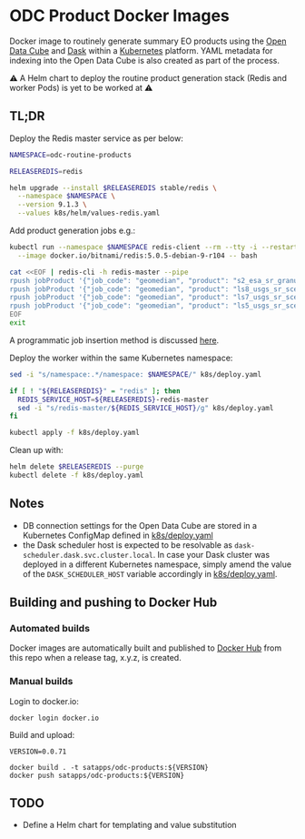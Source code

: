 # ODC Product Docker Images

Docker image to routinely generate summary EO products using the [Open Data Cube](https://www.opendatacube.org/) and [Dask](https://dask.org/) within a [Kubernetes](https://kubernetes.io/) platform. YAML metadata for indexing into the Open Data Cube is also created as part of the process.

:warning: A Helm chart to deploy the routine product generation stack (Redis and worker Pods) is yet to be worked at :warning:

## TL;DR

Deploy the Redis master service as per below:

```bash
NAMESPACE=odc-routine-products

RELEASEREDIS=redis

helm upgrade --install $RELEASEREDIS stable/redis \
  --namespace $NAMESPACE \
  --version 9.1.3 \
  --values k8s/helm/values-redis.yaml
```

Add product generation jobs e.g.:

```bash
kubectl run --namespace $NAMESPACE redis-client --rm --tty -i --restart='Never' \
  --image docker.io/bitnami/redis:5.0.5-debian-9-r104 -- bash

cat <<EOF | redis-cli -h redis-master --pipe
rpush jobProduct '{"job_code": "geomedian", "product": "s2_esa_sr_granule", "latitude_from": "-18.2316", "latitude_to": "-18.0516", "longitude_from": "178.2819", "longitude_to": "178.6019", "time_from": "2019-01-01", "time_to": "2019-12-31", "output_crs": "EPSG:3460"}'
rpush jobProduct '{"job_code": "geomedian", "product": "ls8_usgs_sr_scene", "latitude_from": "-18.2316", "latitude_to": "-18.0516", "longitude_from": "178.2819", "longitude_to": "178.6019", "time_from": "2017-01-01", "time_to": "2017-12-31", "output_crs": "EPSG:3460"}'
rpush jobProduct '{"job_code": "geomedian", "product": "ls7_usgs_sr_scene", "latitude_from": "-18.2316", "latitude_to": "-18.0516", "longitude_from": "178.2819", "longitude_to": "178.6019", "time_from": "2005-01-01", "time_to": "2005-12-31", "output_crs": "EPSG:3460"}'
rpush jobProduct '{"job_code": "geomedian", "product": "ls5_usgs_sr_scene", "latitude_from": "-18.2316", "latitude_to": "-18.0516", "longitude_from": "178.2819", "longitude_to": "178.6019", "time_from": "1991-01-01", "time_to": "1991-12-31", "output_crs": "EPSG:3460"}'
EOF
exit
```

A programmatic job insertion method is discussed [here](https://github.com/SatelliteApplicationsCatapult/ard-docker-images/tree/master/job-insert#using-kubernetes). 

Deploy the worker within the same Kubernetes namespace:

```bash
sed -i "s/namespace:.*/namespace: $NAMESPACE/" k8s/deploy.yaml

if [ ! "${RELEASEREDIS}" = "redis" ]; then
  REDIS_SERVICE_HOST=${RELEASEREDIS}-redis-master
  sed -i "s/redis-master/${REDIS_SERVICE_HOST}/g" k8s/deploy.yaml
fi

kubectl apply -f k8s/deploy.yaml
```

Clean up with:

```bash
helm delete $RELEASEREDIS --purge
kubectl delete -f k8s/deploy.yaml
```

## Notes
- DB connection settings for the Open Data Cube are stored in a Kubernetes ConfigMap defined in [k8s/deploy.yaml](k8s/deploy.yaml)
- the Dask scheduler host is expected to be resolvable as `dask-scheduler.dask.svc.cluster.local`. In case your Dask cluster was deployed in a different Kubernetes namespace, simply amend the value of the `DASK_SCHEDULER_HOST` variable accordingly in [k8s/deploy.yaml](k8s/deploy.yaml).

## Building and pushing to Docker Hub

### Automated builds

Docker images are automatically built and published to [Docker Hub](https://hub.docker.com/u/satapps) from this repo when a release tag, x.y.z, is created.

### Manual builds

Login to docker.io:

```
docker login docker.io
```

Build and upload:

```
VERSION=0.0.71

docker build . -t satapps/odc-products:${VERSION}
docker push satapps/odc-products:${VERSION}
```

## TODO
- Define a Helm chart for templating and value substitution

